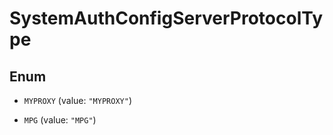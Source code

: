 
# SystemAuthConfigServerProtocolType

## Enum


* `MYPROXY` (value: `"MYPROXY"`)

* `MPG` (value: `"MPG"`)



